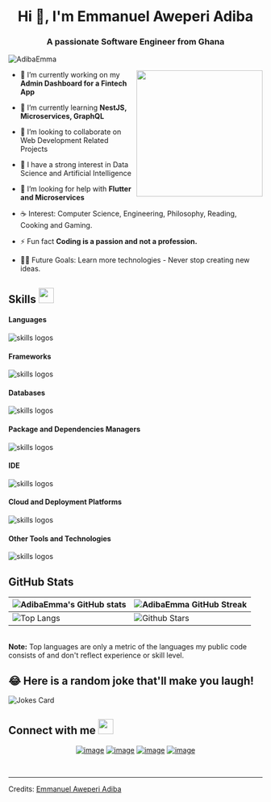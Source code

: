 <h1 align="center">Hi 👋, I'm Emmanuel Aweperi Adiba</h1>

<h3 align="center">A passionate Software Engineer from Ghana</h3>

<p align="left"> <img src="https://komarev.com/ghpvc/?username=AdibaEmma" alt="AdibaEmma"> </p>
<img align="right" src="https://github.com/7oSkaaa/7oSkaaa/blob/main/Images/Right_Side.gif?raw=true" width = 250px>

- 🔭 I’m currently working on my **Admin Dashboard for a Fintech App** 

- 🌱 I’m currently learning **NestJS, Microservices, GraphQL**

-  👯 I’m looking to collaborate on Web Development Related Projects 

- 📝 I have a strong interest in Data Science and Artificial Intelligence
  
- 🤔 I’m looking for help with  **Flutter and Microservices**

- ☕ Interest: Computer Science, Engineering, Philosophy, Reading, Cooking and Gaming.

- ⚡ Fun fact **Coding is a passion and not a profession.**

- 💪🏼 Future Goals: Learn more technologies - Never stop creating new ideas.


## Skills <img src="https://media.giphy.com/media/iY8CRBdQXODJSCERIr/giphy.gif" width="30px">&nbsp; 

<h4> Languages </h4>
<span> 
  <img src="https://skillicons.dev/icons?i=java,js,ts,kotlin,python,css" alt="skills logos" /> <br>
</span>

<h4> Frameworks </h4>
<span>
 <img src="https://skillicons.dev/icons?i=spring,nodejs,express,nestjs,react,sass" alt="skills logos" /> <br>
</span>

<h4> Databases </h4>
<span>
 <img src="https://skillicons.dev/icons?i=postgres,mysql,mongodb" alt="skills logos" /> <br>
</span>

<h4> Package and Dependencies Managers</h4>
<span>
 <img src="https://skillicons.dev/icons?i=maven,gradle" alt="skills logos" /> <br>
</span>

<h4> IDE </h4>
<span>
<img src="https://skillicons.dev/icons?i=vscode,idea" alt="skills logos" /> <br>
</span>

<h4> Cloud and Deployment Platforms </h4>
<span>
 <img src="https://skillicons.dev/icons?i=aws,netlify,vercel,heroku,docker" alt="skills logos" /> <br>
</span>

<h4> Other Tools and Technologies </h4>
<span>
 <img src="https://skillicons.dev/icons?i=git,github,githubactions,gitlab,webpack,redis,rabbitmq,kafka,hibernate,linux,nginx,postman,powershell,regex,sequelize" alt="skills logos" /> <br>
</span>

## GitHub Stats
| ![AdibaEmma's GitHub stats](https://github-readme-stats.vercel.app/api?username=AdibaEmma&show_icons=true&theme=tokyonight) | ![AdibaEmma GitHub Streak](https://github-readme-streak-stats.herokuapp.com/?user=AdibaEmma&theme=tokyonight) |
| --- | --- |
| ![Top Langs](https://github-readme-stats.vercel.app/api/top-langs/?username=AdibaEmma&theme=tokyonight) | ![Github Stars](https://github-readme-stats.vercel.app/api?username=AdibaEmma&show_icons=true&locale=en&count_private=true&hide_rank=true&custom_title=My%20GitHub%20Stats&disable_animations=true&theme=tokyonight) |

</br>
<b>Note:</b> Top languages are only a metric of the languages my public code consists of and don't reflect experience or skill level.
    
## 😂 Here is a random joke that'll make you laugh!
![Jokes Card](https://readme-jokes.vercel.app/api)

## Connect with me <img src="https://media.giphy.com/media/iY8CRBdQXODJSCERIr/giphy.gif" width="30px">
<div align="center">

[![image](https://img.shields.io/badge/LinkedIn-0077B5?style=for-the-badge&logo=linkedin&logoColor=white)](https://www.linkedin.com/in/emmanuel-adiba/)
[![image](https://img.shields.io/badge/Instagram-E4405F?style=for-the-badge&logo=instagram&logoColor=white)](https://www.instagram.com/adiba_emmanuel/)
[![image](https://img.shields.io/badge/Twitter-1DA1F2?style=for-the-badge&logo=twitter&logoColor=white)](https://twitter.com/emmanuel_adiba)
[![image](https://img.shields.io/badge/Gmail-D14836?style=for-the-badge&logo=gmail&logoColor=white)](mailto:eabaagah@gmail.com)
  
</div>
<br>


-----
Credits: [Emmanuel Aweperi Adiba](https://github.com/AdibaEmma)
